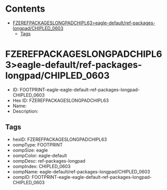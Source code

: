 



Contents
========

* [FZEREFPACKAGESLONGPADCHIPL63>eagle-default/ref-packages-longpad/CHIPLED_0603](#fzerefpackageslongpadchipl63eagle-defaultref-packages-longpadchipled_0603)
	* [Tags](#tags)

# FZEREFPACKAGESLONGPADCHIPL63>eagle-default/ref-packages-longpad/CHIPLED_0603

- ID: FOOTPRINT-eagle-eagle-default-ref-packages-longpad-CHIPLED_0603
- Hex ID: FZEREFPACKAGESLONGPADCHIPL63
- Name: 
- Description: 

## Tags

- hexID: FZEREFPACKAGESLONGPADCHIPL63
- oompType: FOOTPRINT
- oompSize: eagle
- oompColor: eagle-default
- oompDesc: ref-packages-longpad
- oompIndex: CHIPLED_0603
- oompName: eagle-default/ref-packages-longpad/CHIPLED_0603
- oompID: FOOTPRINT-eagle-eagle-default-ref-packages-longpad-CHIPLED_0603
